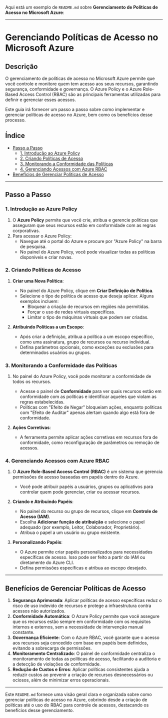 Aqui está um exemplo de `README.md` sobre **Gerenciamento de Políticas de Acesso no Microsoft Azure**:

---

# Gerenciando Políticas de Acesso no Microsoft Azure

## Descrição

O gerenciamento de políticas de acesso no Microsoft Azure permite que você controle e monitore quem tem acesso aos seus recursos, garantindo segurança, conformidade e governança. O Azure Policy e o Azure Role-Based Access Control (RBAC) são as principais ferramentas utilizadas para definir e gerenciar esses acessos.

Este guia irá fornecer um passo a passo sobre como implementar e gerenciar políticas de acesso no Azure, bem como os benefícios desse processo.

## Índice

- [Passo a Passo](#passo-a-passo)
  - [1. Introdução ao Azure Policy](#1-introdução-ao-azure-policy)
  - [2. Criando Políticas de Acesso](#2-criando-políticas-de-acesso)
  - [3. Monitorando a Conformidade das Políticas](#3-monitorando-a-conformidade-das-políticas)
  - [4. Gerenciando Acessos com Azure RBAC](#4-gerenciando-acessos-com-azure-rbac)
- [Benefícios de Gerenciar Políticas de Acesso](#benefícios-de-gerenciar-políticas-de-acesso)

---

## Passo a Passo

### 1. Introdução ao Azure Policy

1. O **Azure Policy** permite que você crie, atribua e gerencie políticas que asseguram que seus recursos estão em conformidade com as regras corporativas.
2. Para acessar o Azure Policy:
   - Navegue até o portal do Azure e procure por "Azure Policy" na barra de pesquisa.
   - No painel do Azure Policy, você pode visualizar todas as políticas disponíveis e criar novas.

### 2. Criando Políticas de Acesso

1. **Criar uma Nova Política**:
   - No painel do Azure Policy, clique em **Criar Definição de Política**.
   - Selecione o tipo de política de acesso que deseja aplicar. Alguns exemplos incluem:
     - Bloquear a criação de recursos em regiões não permitidas.
     - Forçar o uso de redes virtuais específicas.
     - Limitar o tipo de máquinas virtuais que podem ser criadas.

2. **Atribuindo Políticas a um Escopo**:
   - Após criar a definição, atribua a política a um escopo específico, como uma assinatura, grupo de recursos ou recurso individual.
   - Defina parâmetros opcionais, como exceções ou exclusões para determinados usuários ou grupos.

### 3. Monitorando a Conformidade das Políticas

1. No painel do Azure Policy, você pode monitorar a conformidade de todos os recursos.
   - Acesse o painel de **Conformidade** para ver quais recursos estão em conformidade com as políticas e identificar aqueles que violam as regras estabelecidas.
   - Políticas com "Efeito de Negar" bloqueiam ações, enquanto políticas com "Efeito de Auditar" apenas alertam quando algo está fora de conformidade.

2. **Ações Corretivas**:
   - A ferramenta permite aplicar ações corretivas em recursos fora de conformidade, como reconfiguração de parâmetros ou remoção de acessos.

### 4. Gerenciando Acessos com Azure RBAC

1. O **Azure Role-Based Access Control (RBAC)** é um sistema que gerencia permissões de acesso baseadas em papéis dentro do Azure.
   - Você pode atribuir papéis a usuários, grupos ou aplicativos para controlar quem pode gerenciar, criar ou acessar recursos.
   
2. **Criando e Atribuindo Papéis**:
   - No painel do recurso ou grupo de recursos, clique em **Controle de Acesso (IAM)**.
   - Escolha **Adicionar função de atribuição** e selecione o papel adequado (por exemplo, Leitor, Colaborador, Proprietário).
   - Atribua o papel a um usuário ou grupo existente.

3. **Personalizando Papéis**:
   - O Azure permite criar papéis personalizados para necessidades específicas de acesso. Isso pode ser feito a partir do IAM ou diretamente do Azure CLI.
   - Defina permissões específicas e atribua ao escopo desejado.

---

## Benefícios de Gerenciar Políticas de Acesso

1. **Segurança Aprimorada**: Aplicar políticas de acesso específicas reduz o risco de uso indevido de recursos e protege a infraestrutura contra acessos não autorizados.
2. **Conformidade Automática**: O Azure Policy permite que você assegure que os recursos estão sempre em conformidade com os requisitos internos e externos, sem a necessidade de intervenção manual constante.
3. **Governança Eficiente**: Com o Azure RBAC, você garante que o acesso aos recursos seja concedido com base em papéis bem definidos, evitando a sobrecarga de permissões.
4. **Monitoramento Centralizado**: O painel de conformidade centraliza o monitoramento de todas as políticas de acesso, facilitando a auditoria e a detecção de violações de conformidade.
5. **Redução de Custos e Erros**: Aplicar políticas consistentes ajuda a reduzir custos ao prevenir a criação de recursos desnecessários ou ociosos, além de minimizar erros operacionais.

---

Este `README.md` fornece uma visão geral clara e organizada sobre como gerenciar políticas de acesso no Azure, cobrindo desde a criação de políticas até o uso do RBAC para controle de acessos, destacando os benefícios desse gerenciamento.
